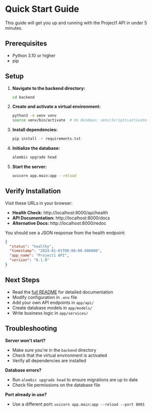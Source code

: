 # Quick Start Guide

This guide will get you up and running with the Project1 API in under 5 minutes.

## Prerequisites

- Python 3.10 or higher
- pip

## Setup

1. **Navigate to the backend directory:**
   ```bash
   cd backend
   ```

2. **Create and activate a virtual environment:**
   ```bash
   python3 -m venv venv
   source venv/bin/activate  # On Windows: venv\Scripts\activate
   ```

3. **Install dependencies:**
   ```bash
   pip install -r requirements.txt
   ```

4. **Initialize the database:**
   ```bash
   alembic upgrade head
   ```

5. **Start the server:**
   ```bash
   uvicorn app.main:app --reload
   ```

## Verify Installation

Visit these URLs in your browser:

- **Health Check:** http://localhost:8000/api/health
- **API Documentation:** http://localhost:8000/docs
- **Alternative Docs:** http://localhost:8000/redoc

You should see a JSON response from the health endpoint:
```json
{
  "status": "healthy",
  "timestamp": "2024-01-01T00:00:00.000000",
  "app_name": "Project1 API",
  "version": "0.1.0"
}
```

## Next Steps

- Read the [full README](README.md) for detailed documentation
- Modify configuration in `.env` file
- Add your own API endpoints in `app/api/`
- Create database models in `app/models/`
- Write business logic in `app/services/`

## Troubleshooting

**Server won't start?**
- Make sure you're in the `backend` directory
- Check that the virtual environment is activated
- Verify all dependencies are installed

**Database errors?**
- Run `alembic upgrade head` to ensure migrations are up to date
- Check file permissions on the database file

**Port already in use?**
- Use a different port: `uvicorn app.main:app --reload --port 8001`
